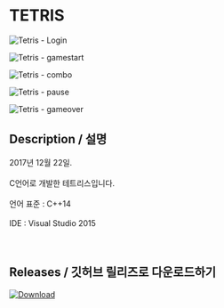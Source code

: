# TETRIS 
![Tetris - Login](https://user-images.githubusercontent.com/31683152/144607995-5121558d-b6d8-44a7-a9df-79b0bedb3c2a.gif)

![Tetris - gamestart](https://user-images.githubusercontent.com/31683152/144607936-600bd819-e1d1-483a-ae84-da05e5722e27.gif)

![Tetris - combo](https://user-images.githubusercontent.com/31683152/144607950-1429ea4c-1a4c-4e54-9d6e-c0c8622f5320.gif)

![Tetris - pause](https://user-images.githubusercontent.com/31683152/144607963-12c61264-4656-468d-8ac1-bdfb7bedb1d1.gif)

![Tetris - gameover](https://user-images.githubusercontent.com/31683152/144607971-40966439-4660-4f61-bf5c-8af6662659fb.gif)

## Description / 설명
2017년 12월 22일.<br /><br />
C언어로 개발한 테트리스입니다.<br /><br />
언어 표준 : C++14<br /><br />
IDE : Visual Studio 2015<br /><br /><br />


## Releases  / 깃허브 릴리즈로 다운로드하기    
[![Download](https://img.shields.io/github/v/release/DiligentP/Tetris?color=ffd700&include_prereleases&label=DOWNLOAD%20RELEASE&logo=github&logoColor=green&style=for-the-badge)](https://github.com/DiligentP/Tetris/releases)    <br /><br />
